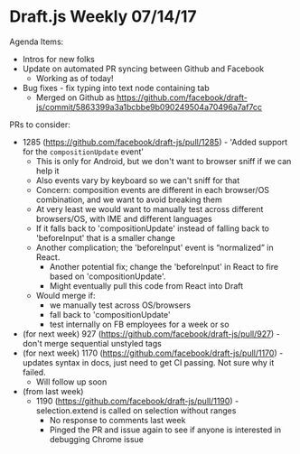 # Draft.js Weekly 07/14/17

Agenda Items:

* Intros for new folks
* Update on automated PR syncing between Github and Facebook
  * Working as of today!
* Bug fixes - fix typing into text node containing tab
  * Merged on Github as https://github.com/facebook/draft-js/commit/5863399a3a1bcbbe9b090249504a70496a7af7cc

PRs to consider:

* 1285 (https://github.com/facebook/draft-js/pull/1285) - 'Added support for the `compositionUpdate` event'
    * This is only for Android, but we don't want to browser sniff if we can help it
    * Also events vary by keyboard so we can't sniff for that
    * Concern: composition events are different in each browser/OS combination, and we want to avoid breaking them
    * At very least we would want to manually test across different browsers/OS, with IME and different languages
    * If it falls back to 'compositionUpdate' instead of falling back to 'beforeInput' that is a smaller change
    * Another complication; the 'beforeInput' event is “normalized” in React.
        * Another potential fix; change the 'beforeInput' in React to fire based on 'compositionUpdate'.
        * Might eventually pull this code from React into Draft
    * Would merge if:
        * we manually test across OS/browsers
        * fall back to 'compositionUpdate'
        * test internally on FB employees for a week or so
* (for next week) 927 (https://github.com/facebook/draft-js/pull/927) - don't merge sequential unstyled tags
* (for next week) 1170 (https://github.com/facebook/draft-js/pull/1170) - updates syntax in docs, just need to get CI passing. Not sure why it failed.
    * Will follow up soon
* (from last week)
    * 1190 (https://github.com/facebook/draft-js/pull/1190) - selection.extend is called on selection without ranges
        * No response to comments last week
        * Pinged the PR and issue again to see if anyone is interested in debugging Chrome issue




